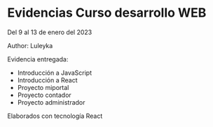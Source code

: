 # Evidencias Curso desarrollo WEB 

Del 9 al 13 de enero del 2023

Author: Luleyka

Evidencia entregada:
- Introducción a JavaScript
- Introducción a React
- Proyecto miportal
- Proyecto contador
- Proyecto administrador

Elaborados con tecnología React
